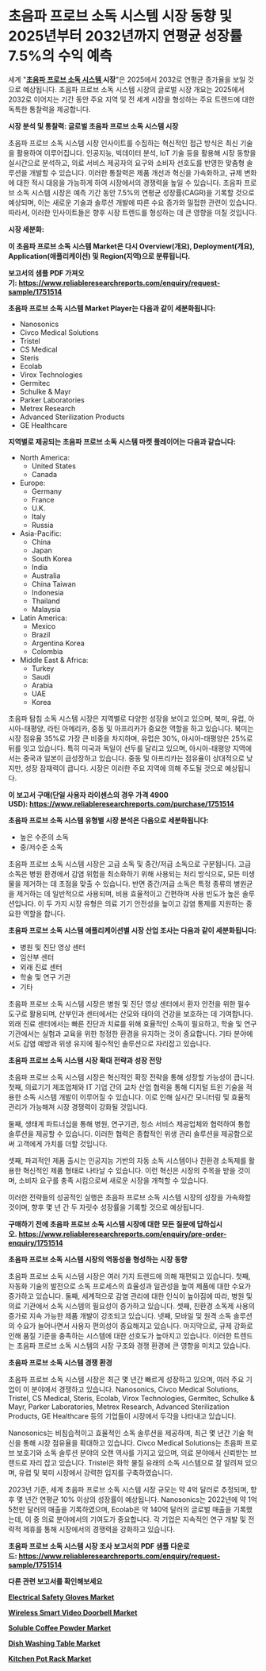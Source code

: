 <p><h1>초음파 프로브 소독 시스템 시장 동향 및 2025년부터 2032년까지 연평균 성장률 7.5%의 수익 예측</h1></p><p>세계 "<strong><a href="https://www.reliableresearchreports.com/ultrasound-probe-disinfection-system-r1751514?utm_campaign=105&utm_medium=8&utm_source=Github&utm_content=ia&utm_term=07022025&utm_id=ultrasound-probe-disinfection-system">초음파 프로브 소독 시스템&nbsp;</a></strong><strong>시장</strong>"은 2025에서 2032로 연평균 증가율을 보일 것으로 예상됩니다. 초음파 프로브 소독 시스템 시장의 글로벌 시장 개요는 2025에서 2032로 이어지는 기간 동안 주요 지역 및 전 세계 시장을 형성하는 주요 트렌드에 대한 독특한 통찰력을 제공합니다.</p>
<p><strong>시장 분석 및 통찰력: 글로벌 초음파 프로브 소독 시스템 시장</strong></p>
<p><p>초음파 프로브 소독 시스템 시장 인사이트를 수집하는 혁신적인 접근 방식은 최신 기술을 활용하여 이루어집니다. 인공지능, 빅데이터 분석, IoT 기술 등을 활용해 시장 동향을 실시간으로 분석하고, 의료 서비스 제공자의 요구와 소비자 선호도를 반영한 맞춤형 솔루션을 개발할 수 있습니다. 이러한 통찰력은 제품 개선과 혁신을 가속화하고, 규제 변화에 대한 적시 대응을 가능하게 하여 시장에서의 경쟁력을 높일 수 있습니다. 초음파 프로브 소독 시스템 시장은 예측 기간 동안 7.5%의 연평균 성장률(CAGR)을 기록할 것으로 예상되며, 이는 새로운 기술과 솔루션 개발에 따른 수요 증가와 밀접한 관련이 있습니다. 따라서, 이러한 인사이트들은 향후 시장 트렌드를 형성하는 데 큰 영향을 미칠 것입니다.</p><a href="%7CAUTHORITHY_DOMAIN_URL%7C?utm_campaign=105&utm_medium=8&utm_source=Github&utm_content=ia&utm_term=07022025&utm_id=ultrasound-probe-disinfection-system"></a></p>
<p><strong>시장 세분화:</strong></p>
<p><strong>이 초음파 프로브 소독 시스템 Market은 다시 Overview(개요), Deployment(개요), Application(애플리케이션) 및 Region(지역)으로 분류됩니다.</strong></p>
<p><strong>보고서의 샘플 PDF 가져오기:&nbsp;<a href="https://www.reliableresearchreports.com/enquiry/request-sample/1751514?utm_campaign=105&utm_medium=8&utm_source=Github&utm_content=ia&utm_term=07022025&utm_id=ultrasound-probe-disinfection-system">https://www.reliableresearchreports.com/enquiry/request-sample/1751514</a></strong><strong></strong></p>
<p><strong>초음파 프로브 소독 시스템 Market Player는 다음과 같이 세분화됩니다:</strong></p>
<p><ul><li>Nanosonics</li><li>Civco Medical Solutions</li><li>Tristel</li><li>CS Medical</li><li>Steris</li><li>Ecolab</li><li>Virox Technologies</li><li>Germitec</li><li>Schulke & Mayr</li><li>Parker Laboratories</li><li>Metrex Research</li><li>Advanced Sterilization Products</li><li>GE Healthcare</li></ul></p>
<p><strong>지역별로 제공되는 초음파 프로브 소독 시스템 마켓 플레이어는 다음과 같습니다:</strong></p>
<p><ul>
    <li>
        North America:
        <ul>
            <li>United States</li>
            <li>Canada</li>
        </ul>
    </li>
    <li>
        Europe:
        <ul>
            <li>Germany</li>
            <li>France</li>
            <li>U.K.</li>
            <li>Italy</li>
            <li>Russia</li>
        </ul>
    </li>
    <li>
        Asia-Pacific:
        <ul>
            <li>China</li>
            <li>Japan</li>
            <li>South Korea</li>
            <li>India</li>
            <li>Australia</li>
            <li>China Taiwan</li>
            <li>Indonesia</li>
            <li>Thailand</li>
            <li>Malaysia</li>
        </ul>
    </li>
    <li>
        Latin America:
        <ul>
            <li>Mexico</li>
            <li>Brazil</li>
            <li>Argentina Korea</li>
            <li>Colombia</li>
        </ul>
    </li>
    <li>
        Middle East & Africa:
        <ul>
            <li>Turkey</li>
            <li>Saudi</li>
            <li>Arabia</li>
            <li>UAE</li>
            <li>Korea</li>
        </ul>
    </li>
    </ul></p>
<p><p>초음파 탐침 소독 시스템 시장은 지역별로 다양한 성장을 보이고 있으며, 북미, 유럽, 아시아-태평양, 라틴 아메리카, 중동 및 아프리카가 중요한 역할을 하고 있습니다. 북미는 시장 점유율 35%로 가장 큰 비중을 차지하며, 유럽은 30%, 아시아-태평양은 25%로 뒤를 잇고 있습니다. 특히 미국과 독일이 선두를 달리고 있으며, 아시아-태평양 지역에서는 중국과 일본이 급성장하고 있습니다. 중동 및 아프리카는 점유율이 상대적으로 낮지만, 성장 잠재력이 큽니다. 시장은 이러한 주요 지역에 의해 주도될 것으로 예상됩니다.</p></p>
<p><strong>이 보고서 구매(단일 사용자 라이센스의 경우 가격 4900 USD):&nbsp;<a href="https://www.reliableresearchreports.com/purchase/1751514?utm_campaign=105&utm_medium=8&utm_source=Github&utm_content=ia&utm_term=07022025&utm_id=ultrasound-probe-disinfection-system">https://www.reliableresearchreports.com/purchase/1751514</a></strong></p>
<p><strong>초음파 프로브 소독 시스템 유형별 시장 분석은 다음으로 세분화됩니다:</strong></p>
<p><ul><li>높은 수준의 소독</li><li>중/저수준 소독</li></ul></p>
<p><p>초음파 프로브 소독 시스템 시장은 고급 소독 및 중간/저급 소독으로 구분됩니다. 고급 소독은 병원 환경에서 감염 위험을 최소화하기 위해 사용되는 처리 방식으로, 모든 미생물을 제거하는 데 초점을 맞출 수 있습니다. 반면 중간/저급 소독은 특정 종류의 병원균을 제거하는 데 일반적으로 사용되며, 비용 효율적이고 간편하며 사용 빈도가 높은 솔루션입니다. 이 두 가지 시장 유형은 의료 기기 안전성을 높이고 감염 통제를 지원하는 중요한 역할을 합니다.</p></p>
<p><strong>초음파 프로브 소독 시스템 애플리케이션별 시장 산업 조사는 다음과 같이 세분화됩니다:</strong></p>
<p><ul><li>병원 및 진단 영상 센터</li><li>임산부 센터</li><li>외래 진료 센터</li><li>학술 및 연구 기관</li><li>기타</li></ul></p>
<p><p>초음파 프로브 소독 시스템 시장은 병원 및 진단 영상 센터에서 환자 안전을 위한 필수 도구로 활용되며, 산부인과 센터에서는 산모와 태아의 건강을 보호하는 데 기여합니다. 외래 진료 센터에서는 빠른 진단과 치료를 위해 효율적인 소독이 필요하고, 학술 및 연구 기관에서는 실험과 교육을 위한 청정한 환경을 유지하는 것이 중요합니다. 기타 분야에서도 감염 예방과 위생 유지에 필수적인 솔루션으로 자리잡고 있습니다.</p></p>
<p><strong>초음파 프로브 소독 시스템 시장 확대 전략과 성장 전망</strong></p>
<p><p>초음파 프로브 소독 시스템 시장은 혁신적인 확장 전략을 통해 성장할 가능성이 큽니다. 첫째, 의료기기 제조업체와 IT 기업 간의 교차 산업 협력을 통해 디지털 트윈 기술을 적용한 소독 시스템 개발이 이루어질 수 있습니다. 이로 인해 실시간 모니터링 및 효율적 관리가 가능해져 시장 경쟁력이 강화될 것입니다.</p><p>둘째, 생태계 파트너십을 통해 병원, 연구기관, 청소 서비스 제공업체와 협력하여 통합 솔루션을 제공할 수 있습니다. 이러한 협력은 종합적인 위생 관리 솔루션을 제공함으로써 고객에게 가치를 더할 것입니다.</p><p>셋째, 파괴적인 제품 출시는 인공지능 기반의 자동 소독 시스템이나 친환경 소독제를 활용한 혁신적인 제품 형태로 나타날 수 있습니다. 이런 혁신은 시장의 주목을 받을 것이며, 소비자 요구를 충족 시킴으로써 새로운 시장을 개척할 수 있습니다.</p><p>이러한 전략들의 성공적인 실행은 초음파 프로브 소독 시스템 시장의 성장을 가속화할 것이며, 향후 몇 년 간 두 자릿수 성장률을 기록할 것으로 예상됩니다.</p></p>
<p><strong>구매하기 전에 초음파 프로브 소독 시스템 시장에 대한 모든 질문에 답하십시오.&nbsp;<a href="https://www.reliableresearchreports.com/enquiry/pre-order-enquiry/1751514?utm_campaign=105&utm_medium=8&utm_source=Github&utm_content=ia&utm_term=07022025&utm_id=ultrasound-probe-disinfection-system">https://www.reliableresearchreports.com/enquiry/pre-order-enquiry/1751514</a></strong><strong></strong></p>
<p><strong>초음파 프로브 소독 시스템 시장의 역동성을 형성하는 시장 동향</strong></p>
<p><p>초음파 프로브 소독 시스템 시장은 여러 가지 트렌드에 의해 재편되고 있습니다. 첫째, 자동화 기술의 발전으로 소독 프로세스의 효율성과 일관성을 높여 제품에 대한 수요가 증가하고 있습니다. 둘째, 세계적으로 감염 관리에 대한 인식이 높아짐에 따라, 병원 및 의료 기관에서 소독 시스템의 필요성이 증가하고 있습니다. 셋째, 친환경 소독제 사용의 증가로 지속 가능한 제품 개발이 강조되고 있습니다. 넷째, 모바일 및 원격 소독 솔루션의 수요가 늘어나면서 사용자 편의성이 중요해지고 있습니다. 마지막으로, 규제 강화로 인해 품질 기준을 충족하는 시스템에 대한 선호도가 높아지고 있습니다. 이러한 트렌드는 초음파 프로브 소독 시스템의 시장 구조와 경쟁 환경에 큰 영향을 미치고 있습니다.</p></p>
<p><strong>초음파 프로브 소독 시스템 경쟁 환경</strong></p>
<p><p>초음파 프로브 소독 시스템 시장은 최근 몇 년간 빠르게 성장하고 있으며, 여러 주요 기업이 이 분야에서 경쟁하고 있습니다. Nanosonics, Civco Medical Solutions, Tristel, CS Medical, Steris, Ecolab, Virox Technologies, Germitec, Schulke & Mayr, Parker Laboratories, Metrex Research, Advanced Sterilization Products, GE Healthcare 등의 기업들이 시장에서 두각을 나타내고 있습니다.</p><p>Nanosonics는 비침습적이고 효율적인 소독 솔루션을 제공하며, 최근 몇 년간 기술 혁신을 통해 시장 점유율을 확대하고 있습니다. Civco Medical Solutions는 초음파 프로브 보호기와 소독 솔루션 분야의 오랜 역사를 가지고 있으며, 의료 분야에서 신뢰받는 브랜드로 자리 잡고 있습니다. Tristel은 화학 물질 유래의 소독 시스템으로 잘 알려져 있으며, 유럽 및 북미 시장에서 강력한 입지를 구축하였습니다.</p><p>2023년 기준, 세계 초음파 프로브 소독 시스템 시장 규모는 약 4억 달러로 추정되며, 향후 몇 년간 연평균 10% 이상의 성장률이 예상됩니다. Nanosonics는 2022년에 약 1억 5천만 달러의 매출을 기록하였으며, Ecolab은 약 140억 달러의 글로벌 매출을 기록했는데, 이 중 의료 분야에서의 기여도가 중요합니다. 각 기업은 지속적인 연구 개발 및 전략적 제휴를 통해 시장에서의 경쟁력을 강화하고 있습니다.</p></p>
<p><strong>초음파 프로브 소독 시스템 시장 조사 보고서의 PDF 샘플 다운로드:&nbsp;<a href="https://www.reliableresearchreports.com/enquiry/request-sample/1751514?utm_campaign=105&utm_medium=8&utm_source=Github&utm_content=ia&utm_term=07022025&utm_id=ultrasound-probe-disinfection-system">https://www.reliableresearchreports.com/enquiry/request-sample/1751514</a></strong></p>
<p><strong></strong></p>
<p><strong></strong></p>
<p><strong></strong></p>
<p><strong></strong></p>
<p><strong>다른 관련 보고서를 확인해보세요</strong></p>
<p><strong><p><a href="https://github.com/birnbaumbulah0/Market-Research-Report-List-1/blob/main/electrical-safety-gloves-market.md?utm_campaign=105&utm_medium=8&utm_source=Github&utm_content=ia&utm_term=07022025&utm_id=ultrasound-probe-disinfection-system">Electrical Safety Gloves Market</a></p><p><a href="https://github.com/agdonthisa/Market-Research-Report-List-1/blob/main/wireless-smart-video-doorbell-market.md?utm_campaign=105&utm_medium=8&utm_source=Github&utm_content=ia&utm_term=07022025&utm_id=ultrasound-probe-disinfection-system">Wireless Smart Video Doorbell Market</a></p><p><a href="https://github.com/risingtrista99259/Market-Research-Report-List-1/blob/main/soluble-coffee-powder-market.md?utm_campaign=105&utm_medium=8&utm_source=Github&utm_content=ia&utm_term=07022025&utm_id=ultrasound-probe-disinfection-system">Soluble Coffee Powder Market</a></p><p><a href="https://github.com/hartsockdonnette82/Market-Research-Report-List-1/blob/main/dish-washing-table-market.md?utm_campaign=105&utm_medium=8&utm_source=Github&utm_content=ia&utm_term=07022025&utm_id=ultrasound-probe-disinfection-system">Dish Washing Table Market</a></p><p><a href="https://github.com/akaalahk/Market-Research-Report-List-1/blob/main/kitchen-pot-rack-market.md?utm_campaign=105&utm_medium=8&utm_source=Github&utm_content=ia&utm_term=07022025&utm_id=ultrasound-probe-disinfection-system">Kitchen Pot Rack Market</a></p></strong></p>